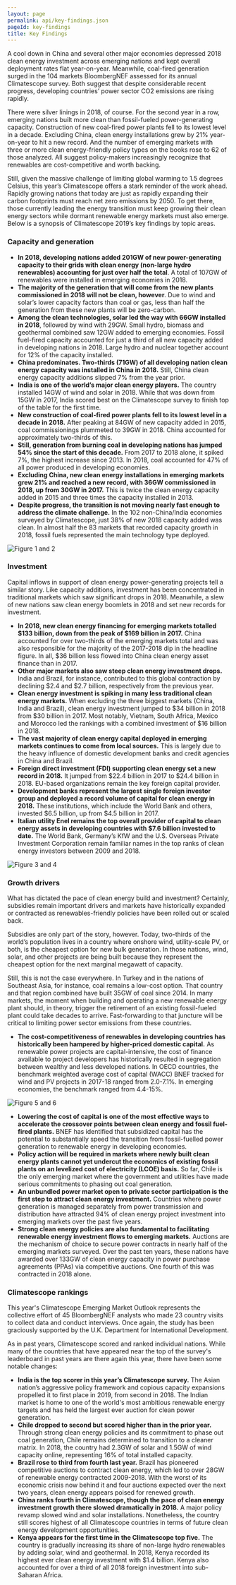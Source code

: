 ```yaml
---
layout: page
permalink: api/key-findings.json
pageId: key-findings
title: Key Findings
---
```

A cool down in China and several other major economies depressed 2018 clean energy investment across emerging nations and kept overall deployment rates flat year-on-year. Meanwhile, coal-fired generation surged in the 104 markets BloombergNEF assessed for its annual Climatescope survey. Both suggest that despite considerable recent progress, developing countries’ power sector CO2 emissions are rising rapidly.

There were silver linings in 2018, of course. For the second year in a row, emerging nations built more clean than fossil-fueled power-generating capacity. Construction of new coal-fired power plants fell to its lowest level in a decade. Excluding China, clean energy installations grew by 21% year-on-year to hit a new record. And the number of emerging markets with three or more clean energy-friendly policy types on the books rose to 62 of those analyzed. All suggest policy-makers increasingly recognize that renewables are cost-competitive and worth backing. 

Still, given the massive challenge of limiting global warming to 1.5 degrees Celsius, this year’s Climatescope offers a stark reminder of the work ahead. Rapidly growing nations that today are just as rapidly expanding their carbon footprints must reach net zero emissions by 2050. To get there, those currently leading the energy transition must keep growing their clean energy sectors while dormant renewable energy markets must also emerge.
Below is a synopsis of Climatescope 2019’s key findings by topic areas. 

### Capacity and generation

- **In 2018, developing nations added 201GW of new power-generating capacity to their grids with clean energy (non-large hydro renewables) accounting for just over half the total**. A total of 107GW of renewables were installed in emerging economies in 2018. 
- **The majority of the generation that will come from the new plants commissioned in 2018 will not be clean, however**. Due to wind and solar’s lower capacity factors than coal or gas, less than half the generation from these new plants will be zero-carbon.
- **Among the clean technologies, solar led the way with 66GW installed in 2018**, followed by wind with 29GW. Small hydro, biomass and geothermal combined saw 12GW added to emerging economies. Fossil fuel-fired capacity accounted for just a third of all new capacity added in developing nations in 2018. Large hydro and nuclear together account for 12% of the capacity installed.
- **China predominates. Two-thirds (71GW) of all developing nation clean energy capacity was installed in China in 2018.** Still, China clean energy capacity additions slipped 7% from the year prior. 
- **India is one of the world’s major clean energy players.** The country installed 14GW of wind and solar in 2018. While that was down from 15GW in 2017, India scored best on the Climatescope survey to finish top of the table for the first time. 
- **New construction of coal-fired power plants fell to its lowest level in a decade in 2018.** After peaking at 84GW of new capacity added in 2015, coal commissionings plummeted to 39GW in 2018. China accounted for approximately two-thirds of this.
- **Still, generation from burning coal in developing nations has jumped 54% since the start of this decade.** From 2017 to 2018 alone, it spiked 7%, the highest increase since 2013. In 2018, coal accounted for 47% of all power produced in developing economies.
- **Excluding China, new clean energy installations in emerging markets grew 21% and reached a new record, with 36GW commissioned in 2018, up from 30GW in 2017.** This is twice the clean energy capacity added in 2015 and three times the capacity installed in 2013.
- **Despite progress, the transition is not moving nearly fast enough to address the climate challenge.** In the 102 non-China/India economies surveyed by Climatescope, just 38% of new 2018 capacity added was clean. In almost half the 83 markets that recorded capacity growth in 2018, fossil fuels represented the main technology type deployed. 

![Figure 1 and 2](/assets/graphics/content/key-findings/fig1-2.png)

### Investment

Capital inflows in support of clean energy power-generating projects tell a similar story. Like capacity additions, investment has been concentrated in traditional markets which saw significant drops in 2018. Meanwhile, a slew of new nations saw clean energy boomlets in 2018 and set new records for investment. 
- **In 2018, new clean energy financing for emerging markets totalled $133 billion, down from the peak of $169 billion in 2017.** China accounted for over two-thirds of the emerging markets total and was also responsible for the majority of the 2017-2018 dip in the headline figure. In all, $36 billion less flowed into China clean energy asset finance than in 2017.
- **Other major markets also saw steep clean energy investment drops.** India and Brazil, for instance, contributed to this global contraction by declining $2.4 and $2.7 billion, respectively from the previous year.  
- **Clean energy investment is spiking in many less traditional clean energy markets.** When excluding the three biggest markets (China, India and Brazil), clean energy investment jumped to $34 billion in 2018 from $30 billion in 2017. Most notably, Vietnam, South Africa, Mexico and Morocco led the rankings with a combined investment of $16 billion in 2018.  
- **The vast majority of clean energy capital deployed in emerging markets continues to come from local sources.** This is largely due to the heavy influence of domestic development banks and credit agencies in China and Brazil.
- **Foreign direct investment (FDI) supporting clean energy set a new record in 2018.** It jumped from $22.4 billion in 2017 to $24.4 billion in 2018. EU-based organizations remain the key foreign capital provider. 
- **Development banks represent the largest single foreign investor group and deployed a record volume of capital for clean energy in 2018.** These institutions, which include the World Bank and others, invested $6.5 billion, up from $4.5 billion in 2017. 
- **Italian utility Enel remains the top overall provider of capital to clean energy assets in developing countries with $7.6 billion invested to date.** The World Bank, Germany’s KfW and the U.S. Overseas Private Investment Corporation remain familiar names in the top ranks of clean energy investors between 2009 and 2018.

![Figure 3 and 4](/assets/graphics/content/key-findings/fig3-4.png)

### Growth drivers

What has dictated the pace of clean energy build and investment? Certainly, subsidies remain important drivers and markets have historically expanded or contracted as renewables-friendly policies have been rolled out or scaled back.

Subsidies are only part of the story, however. Today, two-thirds of the world’s population lives in a country where onshore wind, utility-scale PV, or both, is the cheapest option for new bulk generation. In those nations, wind, solar, and other projects are being built because they represent the cheapest option for the next marginal megawatt of capacity.

Still, this is not the case everywhere. In Turkey and in the nations of Southeast Asia, for instance, coal remains a low-cost option. That country and that region combined have built 35GW of coal since 2014. In many markets, the moment when building and operating a new renewable energy plant should, in theory, trigger the retirement of an existing fossil-fueled plant could take decades to arrive. Fast-forwarding to that juncture will be critical to limiting power sector emissions from these countries.

- **The cost-competitiveness of renewables in developing countries has historically been hampered by higher-priced domestic capital.** As renewable power projects are capital-intensive, the cost of finance available to project developers has historically resulted in  segregation between wealthy and less developed nations. In OECD countries, the benchmark weighted average cost of capital (WACC) BNEF tracked for wind and PV projects in 2017-18 ranged from 2.0-7.1%. In emerging economies, the benchmark ranged from 4.4-15%.

![Figure 5 and 6](/assets/graphics/content/key-findings/fig5-6.png)

- **Lowering the cost of capital is one of the most effective ways to accelerate the crossover points between clean energy and fossil fuel-fired plants.** BNEF has identified that subsidized capital has the potential to substantially speed the transition from fossil-fuelled power generation to renewable energy in developing economies.
- **Policy action will be required in markets where newly built clean energy plants cannot yet undercut the economics of existing fossil plants on an levelized cost of electricity (LCOE) basis.** So far, Chile is the only emerging market where the government and utilities have made serious commitments to phasing out coal generation.
- **An unbundled power market open to private sector participation is the first step to attract clean energy investment.** Countries where power generation is managed separately from power transmission and distribution have attracted 94% of clean energy project investment into emerging markets over the past five years. 
- **Strong clean energy policies are also fundamental to facilitating renewable energy investment flows to emerging markets.** Auctions are the mechanism of choice to secure power contracts in nearly half of the emerging markets surveyed. Over the past ten years, these nations have awarded over 133GW of clean energy capacity in power purchase agreements (PPAs) via competitive auctions. One fourth of this was contracted in 2018 alone.

### Climatescope rankings

This year's Climatescope Emerging Market Outlook represents the collective effort of 45 BloombergNEF analysts who made 23 country visits to collect data and conduct interviews. Once again, the study has been graciously supported by the U.K. Department for International Development.

As in past years, Climatescope scored and ranked individual nations. While many of the countries that have appeared near the top of the survey's leaderboard in past years are there again this year, there have been some notable changes:
- **India is the top scorer in this year’s Climatescope survey.** The Asian nation’s aggressive policy framework and copious capacity expansions propelled it to first place in 2019, from second in 2018. The Indian market is home to one of the world's most ambitious renewable energy targets and has held the largest ever auction for clean power generation.
- **Chile dropped to second but scored higher than in the prior year.** Through strong clean energy policies and its commitment to phase out coal generation, Chile remains determined to transition to a cleaner matrix. In 2018, the country had 2.3GW of solar and 1.5GW of wind capacity online, representing 16% of total installed capacity.
- **Brazil rose to third from fourth last year.** Brazil has pioneered competitive auctions to contract clean energy, which led to over 28GW of renewable energy contracted 2009-2018. With the worst of its economic crisis now behind it and four auctions expected over the next two years, clean energy appears poised for renewed growth.
- **China ranks fourth in Climatescope, though the pace of clean energy investment growth there slowed dramatically in 2018.** A major policy revamp slowed wind and solar installations. Nonetheless, the country still scores highest of all Climatescope countries in terms of future clean energy development opportunities.
- **Kenya appears for the first time in the Climatescope top five.** The country is gradually increasing its share of non-large hydro renewables by adding solar, wind and geothermal. In 2018, Kenya recorded its highest ever clean energy investment with $1.4 billion. Kenya also accounted for over a third of all 2018 foreign investment into sub-Saharan Africa.
